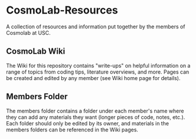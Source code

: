 # CosmoLab-Resources
A collection of resources and information put together by the members of Cosmolab at USC. 

## CosmoLab Wiki
The Wiki for this repository contains "write-ups" on helpful information on a range of topics from coding tips, literature overviews, and more. Pages can be created and edited by any member (see Wiki home page for details).

## Members Folder

The members folder contains a folder under each member's name where they can add any materials they want (longer pieces of code, notes, etc.). Each folder should only be edited by its owner, and materials in the members folders can be referenced in the Wiki pages. 
